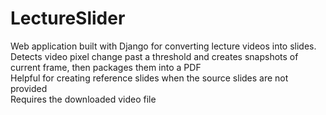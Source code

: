 # LectureSlider
Web application built with Django for converting lecture videos into slides. <br>
Detects video pixel change past a threshold and creates snapshots of current frame, then packages them into a PDF <br>
Helpful for creating reference slides when the source slides are not provided <br>
Requires the downloaded video file
